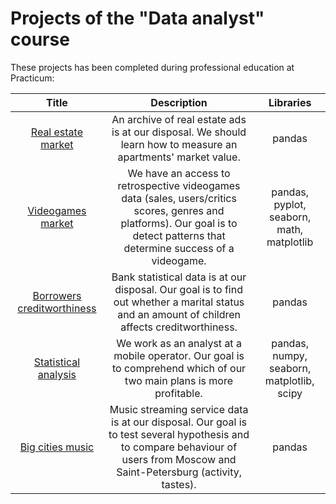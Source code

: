 # Projects of the "Data analyst" course

These projects has been completed during professional education at Practicum:


| Title       | Description  | Libraries            |
| :-------------------:|:-------------------: |:---------------------------:|
| [Real estate market](https://github.com/Croissant24-7/My-projects/blob/main/Project_1/real_estate_market_final.ipynb/ "Project № 1") |An archive of real estate ads is at our disposal. We should learn how to measure an apartments' market value. | pandas
| [Videogames market](https://github.com/Croissant24-7/My-projects/blob/main/Project_2/videogames_market_project.ipynb/ "Project № 2") |We have an access to retrospective videogames data (sales, users/critics scores, genres and platforms). Our goal is to detect patterns that determine success of a videogame.                 | pandas, pyplot, seaborn, math, matplotlib
| [Borrowers creditworthiness](https://github.com/Croissant24-7/My-projects/blob/main/Project%203/borrowers_quality_final.ipynb/ "Project № 3") |Bank statistical data is at our disposal. Our goal is to find out whether a marital status and an amount of children affects creditworthiness.                  | pandas
| [Statistical analysis](https://github.com/Croissant24-7/My-projects/blob/main/Project_4/statistical_analysis.ipynb/ "Project № 4") |We work as an analyst at a mobile operator. Our goal is to comprehend which of our two main plans is more profitable.| pandas, numpy, seaborn, matplotlib, scipy
| [Big cities music](https://github.com/Croissant24-7/My-projects/blob/main/Project_5/big_cities_music_edited.ipynb/ "Project № 5") |Music streaming service data is at our disposal. Our goal is to test several hypothesis and to compare behaviour of users from Moscow and Saint-Petersburg (activity, tastes).| pandas
